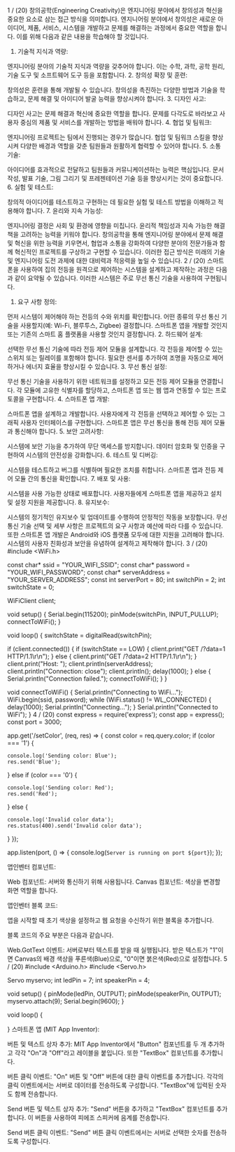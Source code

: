 1 / (20)
창의공학(Engineering Creativity)은 엔지니어링 분야에서 창의성과 혁신을 중요한 요소로 삼는 접근 방식을 의미합니다. 엔지니어링 분야에서 창의성은 새로운 아이디어, 제품, 서비스, 시스템을 개발하고 문제를 해결하는 과정에서 중요한 역할을 합니다. 이를 위해 다음과 같은 내용을 학습해야 할 것입니다.

1. 기술적 지식과 역량:

엔지니어링 분야의 기술적 지식과 역량을 갖추어야 합니다. 이는 수학, 과학, 공학 원리, 기술 도구 및 소프트웨어 도구 등을 포함합니다.
2. 창의성 확장 및 훈련:

창의성은 훈련을 통해 개발될 수 있습니다. 창의성을 촉진하는 다양한 방법과 기술을 학습하고, 문제 해결 및 아이디어 발굴 능력을 향상시켜야 합니다.
3. 디자인 사고:

디자인 사고는 문제 해결과 혁신에 중요한 역할을 합니다. 문제를 다각도로 바라보고 사용자 중심의 제품 및 서비스를 개발하는 방법을 배워야 합니다.
4. 협업 및 팀워크:

엔지니어링 프로젝트는 팀에서 진행되는 경우가 많습니다. 협업 및 팀워크 스킬을 향상시켜 다양한 배경과 역할을 갖춘 팀원들과 원활하게 협력할 수 있어야 합니다.
5. 소통 기술:

아이디어를 효과적으로 전달하고 팀원들과 커뮤니케이션하는 능력은 핵심입니다. 문서 작성, 발표 기술, 그림 그리기 및 프레젠테이션 기술 등을 향상시키는 것이 중요합니다.
6. 실험 및 테스트:

창의적 아이디어를 테스트하고 구현하는 데 필요한 실험 및 테스트 방법을 이해하고 적용해야 합니다.
7. 윤리와 지속 가능성:

엔지니어링 결정은 사회 및 환경에 영향을 미칩니다. 윤리적 책임성과 지속 가능한 해결책을 고려하는 능력을 키워야 합니다.
창의공학을 통해 엔지니어링 분야에서 문제 해결 및 혁신을 위한 능력을 키우면서, 협업과 소통을 강화하여 다양한 분야의 전문가들과 함께 혁신적인 프로젝트를 구상하고 구현할 수 있습니다. 이러한 접근 방식은 미래의 기술 및 엔지니어링 도전 과제에 대한 대비력과 적응력을 높일 수 있습니다.
2 / (20)
스마트폰을 사용하여 집의 전등을 원격으로 제어하는 시스템을 설계하고 제작하는 과정은 다음과 같이 요약될 수 있습니다. 이러한 시스템은 주로 무선 통신 기술을 사용하여 구현됩니다.

1. 요구 사항 정의:

먼저 시스템이 제어해야 하는 전등의 수와 위치를 확인합니다.
어떤 종류의 무선 통신 기술을 사용할지(예: Wi-Fi, 블루투스, Zigbee) 결정합니다.
스마트폰 앱을 개발할 것인지 또는 기존의 스마트 홈 플랫폼을 사용할 것인지 결정합니다.
2. 하드웨어 설계:

선택한 무선 통신 기술에 따라 전등 제어 모듈을 설계합니다.
각 전등을 제어할 수 있는 스위치 또는 릴레이를 포함해야 합니다.
필요한 센서를 추가하여 조명을 자동으로 제어하거나 에너지 효율을 향상시킬 수 있습니다.
3. 무선 통신 설정:

무선 통신 기술을 사용하기 위한 네트워크를 설정하고 모든 전등 제어 모듈을 연결합니다.
각 모듈에 고유한 식별자를 할당하고, 스마트폰 앱 또는 웹 앱과 연동할 수 있는 프로토콜을 구현합니다.
4. 스마트폰 앱 개발:

스마트폰 앱을 설계하고 개발합니다.
사용자에게 각 전등을 선택하고 제어할 수 있는 그래픽 사용자 인터페이스를 구현합니다.
스마트폰 앱은 무선 통신을 통해 전등 제어 모듈과 통신해야 합니다.
5. 보안 고려사항:

시스템에 보안 기능을 추가하여 무단 액세스를 방지합니다.
데이터 암호화 및 인증을 구현하여 시스템의 안전성을 강화합니다.
6. 테스트 및 디버깅:

시스템을 테스트하고 버그를 식별하며 필요한 조치를 취합니다.
스마트폰 앱과 전등 제어 모듈 간의 통신을 확인합니다.
7. 배포 및 사용:

시스템을 사용 가능한 상태로 배포합니다.
사용자들에게 스마트폰 앱을 제공하고 설치 및 설정 지원을 제공합니다.
8. 유지보수:

시스템의 정기적인 유지보수 및 업데이트를 수행하여 안정적인 작동을 보장합니다.
무선 통신 기술 선택 및 세부 사항은 프로젝트의 요구 사항과 예산에 따라 다를 수 있습니다. 또한 스마트폰 앱 개발은 Android와 iOS 플랫폼 모두에 대한 지원을 고려해야 합니다. 시스템의 사용자 친화성과 보안을 유념하여 설계하고 제작해야 합니다.
3 / (20)
#include <WiFi.h>

const char* ssid = "YOUR_WIFI_SSID";
const char* password = "YOUR_WIFI_PASSWORD";
const char* serverAddress = "YOUR_SERVER_ADDRESS";
const int serverPort = 80;
int switchPin = 2;
int switchState = 0;

WiFiClient client;

void setup() {
  Serial.begin(115200);
  pinMode(switchPin, INPUT_PULLUP);
  connectToWiFi();
}

void loop() {
  switchState = digitalRead(switchPin);
  
  if (client.connected()) {
    if (switchState == LOW) {
      client.print("GET /?data=1 HTTP/1.1\r\n");
    } else {
      client.print("GET /?data=2 HTTP/1.1\r\n");
    }
    client.print("Host: ");
    client.println(serverAddress);
    client.println("Connection: close");
    client.println();
    delay(1000);
  } else {
    Serial.println("Connection failed.");
    connectToWiFi();
  }
}

void connectToWiFi() {
  Serial.println("Connecting to WiFi...");
  WiFi.begin(ssid, password);
  while (WiFi.status() != WL_CONNECTED) {
    delay(1000);
    Serial.println("Connecting...");
  }
  Serial.println("Connected to WiFi");
}
4 / (20)
const express = require('express');
const app = express();
const port = 3000;

app.get('/setColor', (req, res) => {
  const color = req.query.color;
  if (color === '1') {
  
    console.log('Sending color: Blue');
    res.send('Blue');
  } else if (color === '0') {
    
    console.log('Sending color: Red');
    res.send('Red');
  } else {
    
    console.log('Invalid color data');
    res.status(400).send('Invalid color data');
  }
});

app.listen(port, () => {
  console.log(`Server is running on port ${port}`);
});

앱인벤터 컴포넌트:

Web 컴포넌트: 서버와 통신하기 위해 사용됩니다.
Canvas 컴포넌트: 색상을 변경할 화면 역할을 합니다.

앱인벤터 블록 코드:

앱을 시작할 때 초기 색상을 설정하고 웹 요청을 수신하기 위한 블록을 추가합니다.

블록 코드의 주요 부분은 다음과 같습니다.

Web.GotText 이벤트: 서버로부터 텍스트를 받을 때 실행됩니다. 받은 텍스트가 "1"이면 Canvas의 배경 색상을 푸른색(Blue)으로, "0"이면 붉은색(Red)으로 설정합니다.
5 / (20)
#include <Arduino.h>
#include <Servo.h>

Servo myservo;
int ledPin = 7;
int speakerPin = 4;

void setup() {
  pinMode(ledPin, OUTPUT);
  pinMode(speakerPin, OUTPUT);
  myservo.attach(9);
  Serial.begin(9600);
}

void loop() {

}
스마트폰 앱 (MIT App Inventor):

버튼 및 텍스트 상자 추가: MIT App Inventor에서 "Button" 컴포넌트를 두 개 추가하고 각각 "On"과 "Off"라고 레이블을 붙입니다. 또한 "TextBox" 컴포넌트를 추가합니다.

버튼 클릭 이벤트: "On" 버튼 및 "Off" 버튼에 대한 클릭 이벤트를 추가합니다. 각각의 클릭 이벤트에서는 서버로 데이터를 전송하도록 구성합니다. "TextBox"에 입력된 숫자도 함께 전송합니다.

Send 버튼 및 텍스트 상자 추가: "Send" 버튼을 추가하고 "TextBox" 컴포넌트를 추가합니다. 이 버튼을 사용하여 피에조 스피커에 음계를 전송합니다.

Send 버튼 클릭 이벤트: "Send" 버튼 클릭 이벤트에서는 서버로 선택한 숫자를 전송하도록 구성합니다.
